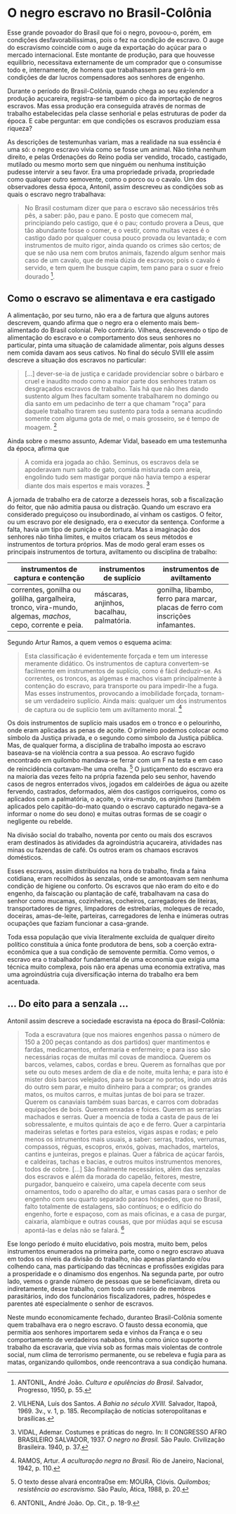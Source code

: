 # O negro escravo no Brasil-Colônia

Esse grande povoador do Brasil que foi o negro, povoou-o,
porém, em condições desfavorabilíssimas, pois o fez na
condição de escravo. O auge do escravismo coincide com o auge
da exportação do açúcar para o mercado internacional. Este
montante de produção, para que houvesse equilíbrio,
necessitava externamente de um comprador que o consumisse
todo e, internamente, de homens que trabalhassem para gerá-lo
em condições de dar lucros compensadores aos senhores de
engenho.

Durante o período do Brasil-Colônia, quando chega ao seu
explendor a produção açucareira, registra-se também o pico
da importação de negros escravos. Mas essa produção era
conseguida através de normas de trabalho estabelecidas pela
classe senhorial e pelas estruturas de poder da época. E cabe
perguntar: em que condições os escravos produziam essa
riqueza?

As descrições de testemunhas variam, mas a realidade na sua
essência é uma só: o negro escravo vivia como se fosse um
animal. Não tinha nenhum direito, e pelas Ordenações do Reino
podia ser vendido, trocado, castigado, mutilado ou mesmo morto
sem que ninguém ou nenhuma instituição pudesse intervir a seu
favor. Era uma propriedade privada, propriedade como qualquer
outro semovente, como o porco ou o cavalo. Um dos observadores
dessa época, Antonil, assim descreveu as condições sob as
quais o escravo negro trabalhava:

> No Brasil costumam dizer que para o escravo são necessários
> três pês, a saber: pão, pau e pano. E posto que comecem mal,
> principiando pelo castigo, que é o pau; contudo provera a
> Deus, que tão abundante fosse o comer, e o vestir, como
> muitas vezes é o castigo dado por qualquer cousa pouco
> provada ou levantada; e com instrumentos de muito rigor,
> ainda quando os crimes são certos; de que se não usa nem
> com brutos animais, fazendo algum senhor mais caso de um
> cavalo, que de meia dúzia de escravos; pois o cavalo é
> servido, e tem quem lhe busque capim, tem pano para o suor
> e freio dourado [^1].

## Como o escravo se alimentava e era castigado

A alimentação, por seu turno, não era a de fartura que alguns
autores descrevem, quando afirma que o negro era o elemento
mais bem-alimentado do Brasil colonial. Pelo contrário.
Vilhena, descrevendo o tipo de alimentação do escravo e o
comportamento dos seus senhores no particular, pinta uma
situação de calamidade alimentar, pois alguns desses nem
comida davam aos seus cativos. No final do século SVIII ele
assim descreve a situação dos escravos no particular:

> [...] dever-se-ia de justiça e caridade providenciar sobre
> o bárbaro e cruel e inaudito modo como a maior parte dos
> senhores tratam os desgraçados escravos de trabalho. Tais há
> que não lhes dando sustento algum lhes facultam somente
> trabalharem no domingo ou dia santo em um pedacinho de terr
> a que chamam "roça" para daquele trabalho tirarem seu
> sustento para toda a semana acudindo somente com alguma
> gota de mel, o mais grosseiro, se é tempo de moagem. [^2]

Ainda sobre o mesmo assunto, Ademar Vidal, baseado em uma
testemunha da época, afirma que

> A comida era jogada ao chão. Seminus, os escravos dela se
> apoderavam num salto de gato, comida misturada com areia,
> engolindo tudo sem mastigar porque não havia tempo a esperar
> diante dos mais espertos e mais vorazes. [^3]

A jornada de trabalho era de catorze a dezesseis horas, sob
a fiscalização do feitor, que não admitia pausa ou distração.
Quando um escravo era considerado preguiçoso ou insubordinado,
aí vinham os castigos. O feitor, ou um escravo por ele
designado, era o executor da sentença. Conforme a falta, havia
um tipo de punição e de tortura. Mas a imaginação dos
senhores não tinha limites, e muitos criacam os seus métodos e
instrumentos de tortura próprios. Mas de modo geral eram esses
os principais instrumentos de tortura, aviltamento ou
disciplina de trabalho:

| instrumentos de captura e contenção | instrumentos de suplício | instrumentos de aviltamento |
| --- | --- | --- |
| correntes, gonilha ou golilha, gargalheira, tronco, vira-mundo, algemas, _machos_, cepo, corrente e peia. | máscaras, anjinhos, bacalhau, palmatória. | gonilha, libambo, ferro para marcar, placas de ferro com inscrições infamantes. |

Segundo Artur Ramos, a quem vemos o esquema acima:

> Esta classificação é evidentemente forçada e tem um
> interesse meramente didático. Os instrumentos de captura
> convertem-se facilmente em instrumentos de suplício, como
> é fácil deduzir-se. As correntes, os troncos, as algemas e
> machos visam principalmente à contenção do escravo, para
> transporte ou para impedir-lhe a fuga. Mas esses
> instrumentos, provocando a imobilidade forçada, tornam-se um
> verdadeiro suplício. Ainda mais: qualquer um dos
> instrumentos de captura ou de suplício tem um aviltamento
> moral. [^4]

Os dois instrumentos de suplício mais usados em o tronco e o
pelourinho, onde eram aplicadas as penas de açoite. O primeiro
podemos colocar ocmo símbolo da Justiça privada, e o segundo
como símbolo da Justiça pública. Mas, de qualquer forma, a
disciplina de trabalho imposta ao escravo baseava-se na
violência contra a sua pessoa. Ao escravo fugido encontrado
em quilombo mandava-se ferrar com um F na testa e em caso de
reincidência cortavam-lhe uma orelha. [^5] O justiçamento do
escravo era na maioria das vezes feito na própria fazenda
pelo seu senhor, havendo casos de negros enterrados vivos,
jogados em caldeirões de água ou azeite fervendo, castrados,
deformados, além dos castigos corriqueiros, como os aplicados
com a palmatória, o açoite, o vira-mundo, os _anjinhos_
(também aplicados pelo capitão-do-mato quando o escravo
capturado negava-se a informar o nome do seu dono) e muitas
outras formas de se coagir o negligente ou rebelde.

Na divisão social do trabalho, noventa por cento ou mais dos
escravos eram destinados às atividades da agroindústria
açucareira, atividades nas minas ou fazendas de café. Os
outros eram os chamaos escravos domésticos.

Esses escravos, assim distribuídos na hora do trabalho, finda
a faina cotidiana, eram recolhidos às senzalas, onde se
amontoavam sem nenhuma condição de higiene ou conforto. Os
escravos que não eram do eito e do engenho, da faiscação ou
plantação de café, trabalhavam na casa do senhor como mucamas,
cozinheiras, cocheiros, carregadores de liteiras,
transportadores de _tigres_, limpadores de estrebarias,
moleques de recado, doceiras, amas-de-leite, parteiras,
carregadores de lenha e inúmeras outras ocupações que faziam
funcionar a casa-grande.

Toda essa população que vivia literalmente excluída de
qualquer direito político constituía a única fonte produtora
de bens, sob a coerção extra-econômica que a sua condição de
semovente permitia. Como vemos, o escravo era o trabalhador
fundamental de uma economia que exigia uma técnica muito
complexa, pois não era apenas uma economia extrativa, mas uma
agroindústria cuja diversificação interna do trabalho era bem
acentuada.

## ... Do eito para a senzala ...

Antonil assim descreve a sociedade escravista na época do Brasil-Colônia:

> Toda a escravatura (que nos maiores engenhos passa o número
> de 150 a 200 peças contando as dos partidos) quer
> mantimentos e fardas, medicamentos, enfermaria e enfermeiro;
> e para isso são necessárias roças de muitas mil covas de
> mandioca. Querem os barcos, velames, cabos, cordas e breu.
> Querem as fornalhas que por sete ou outo meses ardem de dia
> e de noite, muita lenha; e para isto é mister dois barcos
> velejados, para se buscar no portos, indo um atrás do outro
> sem parar, e muito dinheiro para a comprar; os grandes
> matos, os muitos carros, e muitas juntas de boi para se
> trazer. Querem os canaviais também suas barcas, e carros
> com dobradas equipações de bois. Querem enxadas e foices.
> Querem as serrarias machados e serras. Quer a moencia de
> toda a casta de paus de lei sobressalente, e muitos quintais
> de aço e de ferro. Quer a carpintaria madeiras seletas e
> fortes para esteios, vigas aspas e rodas; e pelo menos os
> intrumentos mais usuais, a saber: serras, trados, verrumas,
> compassos, réguas, escopros, enxós, goivas, machados,
> martelos, cantins e junteiras, pregos e plainas. Quer a
> fábrica de açúcar faróis, e caldeiras, tachas e bacias, e 
> outros muitos instrumentos menores, todos de cobre. [...]
> São finalmente necessários, além das senzalas dos escravos e
> além da morada do capelão, feitores, mestre, purgador,
> banqueiro e caixeiro, uma capela decente com seus
> ornamentos, todo o aparelho do altar, e umas casas para o
> senhor de engenho com seu quarto separado paraos hóspedes,
> que no Brasil, falto totalmente de estalagens, são
> contínuos; e o edifício do engenho, forte e espaçoso, com as
> mais oficinas, e a casa de purgar, caixaria, alambique e
> outras cousas, que por miúdas aqui se escusa apontá-las e
> delas não se falará. [^6]

Ese longo período é muito elucidativo, pois mostra, muito bem,
pelos instrumentos enumerados na primeira parte, como o negro
escravo atuava em todos os níveis da divisão do trabalho, não
apenas plantando e/ou colhendo cana, mas participando das
técnincas e profissões exigidas para a prosperidade e o
dinamismo dos engenhos. Na segunda parte, por outro lado,
vemos o grande número de pessoas que se beneficiavam, direta
ou indiretamente, desse trabalho, com todo um rosário de
membros parasitários, indo dos funcionários fiscalizadores,
padres, hóspedes e parentes até especialmente o senhor de
escravos.

Neste mundo economicamente fechado, duranteo Brasil-Colônia
somente quem trabalhava era o negro escravo. O fausto dessa
economia, que permitia aos senhores importarem seda e vinhos
da França e o seu comportamento de verdadeiros nababos, tinha
como único suporte o trabalho da escravaria, que vivia sob as
formas mais violentas de controle social, num clima de
terrorismo permanente, ou se rebeleva e fugia para as matas,
organizando quilombos, onde reencontrava a sua condição
humana.

[^1]: ANTONIL, André João. _Cultura e opulências do Brasil._ Salvador, Progresso, 1950, p. 55.

[^2]: VILHENA, Luís dos Santos. _A Bahia no século XVIII._ Salvador, Itapoã, 1969. 3v., v. 1, p. 185. Recompilação de notícias soteropolitanas e brasílicas.

[^3]: VIDAL, Ademar. Costumes e práticas do negro. In: II CONGRESSO AFRO BRASILEIRO  SALVADOR, 1937. _O negro no Brasil._ São Paulo. Civilização Brasileira. 1940, p. 37.

[^4]: RAMOS, Artur. _A aculturação negra no Brasil._ Rio de Janeiro, Nacional, 1942, p. 110.

[^5]: O texto desse alvará encontra0se em: MOURA, Clóvis. _Quilombos; resistência ao escravismo._ São Paulo, Ática, 1988, p. 20.

[^6]: ANTONIL, André João. Op. Cit., p. 18-9.

